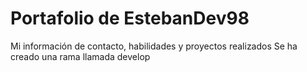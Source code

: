 # Portafolio de EstebanDev98
Mi información de contacto, habilidades y proyectos realizados
Se ha creado una rama llamada develop